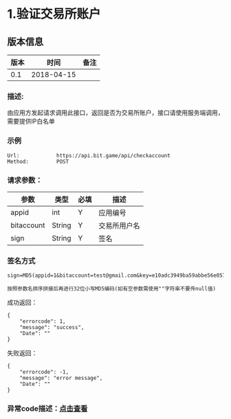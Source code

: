 # 1.验证交易所账户

## 版本信息
版本 | 时间 |   备注
-- | -- |   --
0.1 | 2018-04-15

### 描述:
由应用方发起请求调用此接口，返回是否为交易所账户，接口请使用服务端调用，需要提供IP白名单


### 示例

``` 
Url:            https://api.bit.game/api/checkaccount
Method:         POST

```

### 请求参数：


 参数           |     类型        |必填| 描述         
------------ |     -------------|--|         -----------
 appid    | int    |Y| 应用编号
 bitaccount    | String    |Y| 交易所用户名
 sign     | String        |Y| 签名   
 
 
 ### 签名方式
 ```
 sign=MD5(appid=1&bitaccount=test@gmail.com&key=e10adc3949ba59abbe56e057f20f883e).toLowerCase()
 
 按照参数名排序拼接后再进行32位小写MD5编码(如有空参数需使用""字符串不要传null值)
 ```
 
 
成功返回：
``` 
{
    "errorcode": 1,
    "message": "success",
    "Date": ""
}
```
失败返回：
``` 
{
    "errorcode": -1,
    "message": "error message",
    "Date": ""
}
```

### 异常code描述：[点击查看](https://github.com/BitGameEN/OpenAPI/blob/master/BitGame%E6%B8%B8%E6%88%8F%E5%AF%B9%E6%8E%A5%E6%96%87%E6%A1%A3.md)
